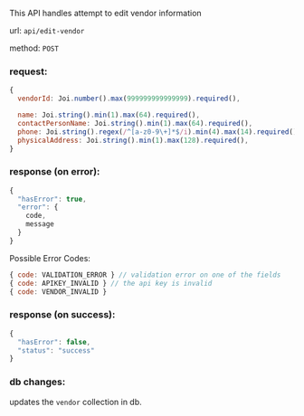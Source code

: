 This API handles attempt to edit vendor information

url: `api/edit-vendor`

method: `POST`

### request: 
```js
{
  vendorId: Joi.number().max(999999999999999).required(),

  name: Joi.string().min(1).max(64).required(),
  contactPersonName: Joi.string().min(1).max(64).required(),
  phone: Joi.string().regex(/^[a-z0-9\+]*$/i).min(4).max(14).required(),
  physicalAddress: Joi.string().min(1).max(128).required(),
}
```

### response (on error):
```js
{
  "hasError": true,
  "error": {
    code,
    message
  }
}
```

Possible Error Codes:
```js
{ code: VALIDATION_ERROR } // validation error on one of the fields
{ code: APIKEY_INVALID } // the api key is invalid
{ code: VENDOR_INVALID }
```

### response (on success):
```js
{
  "hasError": false,
  "status": "success"
}
```

### db changes:
updates the `vendor` collection in db.